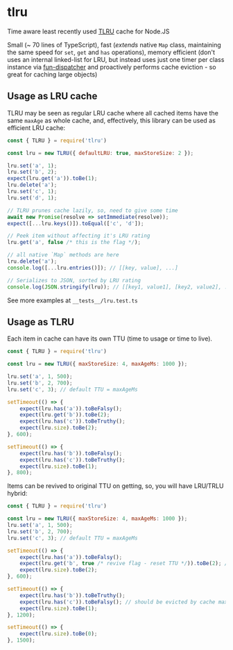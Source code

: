 # tlru
Time aware least recently used [TLRU](https://en.wikipedia.org/wiki/Cache_replacement_policies#Time_aware_least_recently_used_(TLRU)) cache for Node.JS

Small (~ 70 lines of TypeScript), fast (_extends_ native `Map` class, maintaining the same speed for `set`, `get` and `has` operations), memory efficient (don't uses an internal linked-list for LRU, but instead uses just one timer per class instance via [fun-dispatcher](https://github.com/tinovyatkin/fun-dispatcher) and proactively performs cache eviction - so great for caching large objects)

## Usage as LRU cache

TLRU may be seen as regular LRU cache where all cached items have the same `maxAge` as whole cache, and, effectively, this library can be used as efficient LRU cache:

```js
const { TLRU } = require('tlru')

const lru = new TLRU({ defaultLRU: true, maxStoreSize: 2 });

lru.set('a', 1);
lru.set('b', 2);
expect(lru.get('a')).toBe(1);
lru.delete('a');
lru.set('c', 1);
lru.set('d', 1);

// TLRU prunes cache lazily, so, need to give some time
await new Promise(resolve => setImmediate(resolve));
expect([...lru.keys()]).toEqual(['c', 'd']);

// Peek item without affecting it's LRU rating
lru.get('a', false /* this is the flag */);

// all native `Map` methods are here
lru.delete('a');
console.log([...lru.entries()]); // [[key, value], ...]

// Serializes to JSON, sorted by LRU rating
console.log(JSON.stringify(lru)); // [[key1, value1], [key2, value2], ...]
```

See more examples at `__tests__/lru.test.ts`

## Usage as TLRU

Each item in cache can have its own TTU (time to usage or time to live).

```js
const { TLRU } = require('tlru')

const lru = new TLRU({ maxStoreSize: 4, maxAgeMs: 1000 });

lru.set('a', 1, 500);
lru.set('b', 2, 700);
lru.set('c', 3); // default TTU = maxAgeMs

setTimeout(() => {
    expect(lru.has('a')).toBeFalsy();
    expect(lru.get('b')).toBe(2);
    expect(lru.has('c')).toBeTruthy();
    expect(lru.size).toBe(2);
}, 600);

setTimeout(() => {
    expect(lru.has('b')).toBeFalsy();
    expect(lru.has('c')).toBeTruthy();
    expect(lru.size).toBe(1);
}, 800);
```

Items can be revived to original TTU on getting, so, you will have LRU/TRLU hybrid:

```js
const { TLRU } = require('tlru')

const lru = new TLRU({ maxStoreSize: 4, maxAgeMs: 1000 });
lru.set('a', 1, 500);
lru.set('b', 2, 700);
lru.set('c', 3); // default TTU = maxAgeMs

setTimeout(() => {
    expect(lru.has('a')).toBeFalsy();
    expect(lru.get('b', true /* revive flag - reset TTU */)).toBe(2); // 'b' got new 700 ms of life
    expect(lru.size).toBe(2);
}, 600);

setTimeout(() => {
    expect(lru.has('b')).toBeTruthy();
    expect(lru.has('c')).toBeFalsy(); // should be evicted by cache maxAgeMs default
    expect(lru.size).toBe(1);
}, 1200);

setTimeout(() => {
    expect(lru.size).toBe(0);
}, 1500);
```
